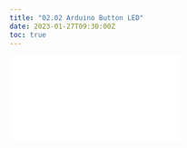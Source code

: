 ```yaml
---
title: "02.02 Arduino Button LED"
date: 2023-01-27T09:30:00Z
toc: true
---
```


![Link to included file content](../../../../arduino/arduino-button-led.md)

